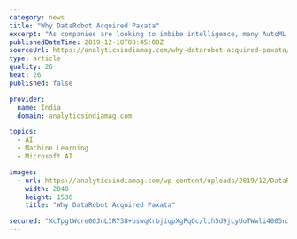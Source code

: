 ```yaml
---
category: news
title: "Why DataRobot Acquired Paxata"
excerpt: "As companies are looking to imbibe intelligence, many AutoML providers such as H20.ai, Azure AutoML, among others, are striving to take the lead in the landscape. Thus, DataRobot is quickly acquiring various companies to deliver a solution that will streamline the complete AI workflows. In 2017, DataRobot acquired Nutonian, an AI-powered ..."
publishedDateTime: 2019-12-18T08:45:00Z
sourceUrl: https://analyticsindiamag.com/why-datarobot-acquired-paxata/
type: article
quality: 26
heat: 26
published: false

provider:
  name: India
  domain: analyticsindiamag.com

topics:
  - AI
  - Machine Learning
  - Microsoft AI

images:
  - url: https://analyticsindiamag.com/wp-content/uploads/2019/12/DataRobot.jpg
    width: 2048
    height: 1536
    title: "Why DataRobot Acquired Paxata"

secured: "XcTpgtWcre0QJnLIR738+bswqKrbjiqpXgPqQc/lih5d9jLyUoTWwli4005nJsMg8uQFaHK9bgMdNBGSrluzXb7d3WWOENtvjjo54sapdgE+tiMkPRN0eJAkUXFHVWy1x4SaSC2mbfzi933K0L/z7W0ZpvbTdtb5pmGe6Jg48K07nduiZ5M6NwlXSL+vpinz1Zh01QPzkOb2YZ2As6fgRfdCQsgrUVh8QkVuTEl2M3zVHNVbGVMis0oXnGzSvxJ5RqmDQaR2BpSi9iHQvdX3qg==;TacewSQLaIjGZ8yZWaY8vw=="
---
```



